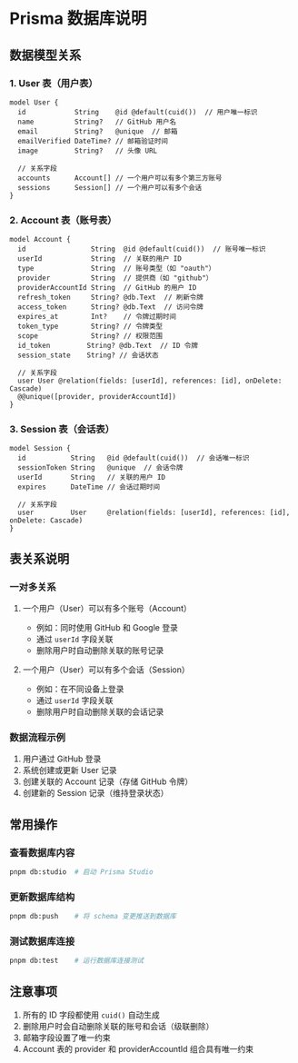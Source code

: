 # Prisma 数据库说明

## 数据模型关系

### 1. User 表（用户表）

```prisma
model User {
  id            String    @id @default(cuid())  // 用户唯一标识
  name          String?   // GitHub 用户名
  email         String?   @unique  // 邮箱
  emailVerified DateTime? // 邮箱验证时间
  image         String?   // 头像 URL

  // 关系字段
  accounts      Account[] // 一个用户可以有多个第三方账号
  sessions      Session[] // 一个用户可以有多个会话
}
```

### 2. Account 表（账号表）

```prisma
model Account {
  id                String  @id @default(cuid())  // 账号唯一标识
  userId            String  // 关联的用户 ID
  type              String  // 账号类型（如 "oauth"）
  provider          String  // 提供商（如 "github"）
  providerAccountId String  // GitHub 的用户 ID
  refresh_token     String? @db.Text  // 刷新令牌
  access_token      String? @db.Text  // 访问令牌
  expires_at        Int?    // 令牌过期时间
  token_type        String? // 令牌类型
  scope             String? // 权限范围
  id_token         String? @db.Text  // ID 令牌
  session_state    String? // 会话状态

  // 关系字段
  user User @relation(fields: [userId], references: [id], onDelete: Cascade)
  @@unique([provider, providerAccountId])
}
```

### 3. Session 表（会话表）

```prisma
model Session {
  id           String   @id @default(cuid())  // 会话唯一标识
  sessionToken String   @unique  // 会话令牌
  userId       String   // 关联的用户 ID
  expires      DateTime // 会话过期时间

  // 关系字段
  user         User     @relation(fields: [userId], references: [id], onDelete: Cascade)
}
```

## 表关系说明

### 一对多关系

1. 一个用户（User）可以有多个账号（Account）

   - 例如：同时使用 GitHub 和 Google 登录
   - 通过 `userId` 字段关联
   - 删除用户时自动删除关联的账号记录

2. 一个用户（User）可以有多个会话（Session）
   - 例如：在不同设备上登录
   - 通过 `userId` 字段关联
   - 删除用户时自动删除关联的会话记录

### 数据流程示例

1. 用户通过 GitHub 登录
2. 系统创建或更新 User 记录
3. 创建关联的 Account 记录（存储 GitHub 令牌）
4. 创建新的 Session 记录（维持登录状态）

## 常用操作

### 查看数据库内容

```bash
pnpm db:studio  # 启动 Prisma Studio
```

### 更新数据库结构

```bash
pnpm db:push    # 将 schema 变更推送到数据库
```

### 测试数据库连接

```bash
pnpm db:test    # 运行数据库连接测试
```

## 注意事项

1. 所有的 ID 字段都使用 `cuid()` 自动生成
2. 删除用户时会自动删除关联的账号和会话（级联删除）
3. 邮箱字段设置了唯一约束
4. Account 表的 provider 和 providerAccountId 组合具有唯一约束
